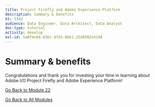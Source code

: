 ```yaml
---
title: Project Firefly and Adobe Experience Platform
description: Summary & benefits
kt: 5342
audience: Data Engineer, Data Architect, Data Analyst
doc-type: tutorial
activity: develop
exl-id: 5a0f4c64-636c-4fd3-88e1-25d4502e4184
---
```

# Summary & benefits

Congratulations and thank you for investing your time in learning about Adobe I/O Project Firefly and Adobe Experience Platform! 

[Go Back to Module 22](./adobe-io-firefly.md)

[Go Back to All Modules](../../overview.md)
